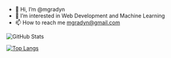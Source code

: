 - 👋 Hi, I’m @mgradyn
- 👀 I’m interested in Web Development and Machine Learning
- 📫 How to reach me mgradyn@gmail.com

![GitHub Stats](https://github-readme-stats-mgradyn.vercel.app/api?username=mgradyn&count_private=true&theme=tokyonight)

[![Top Langs](https://github-readme-stats-mgradyn.vercel.app/api/top-langs/?username=mgradyn&count_private=true&layout=compact)](https://github.com/anuraghazra/github-readme-stats)

<!---
mgradyn/mgradyn is a ✨ special ✨ repository because its `README.md` (this file) appears on your GitHub profile.
You can click the Preview link to take a look at your changes
--->
